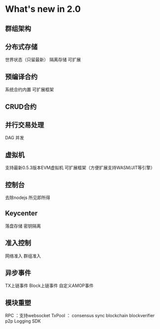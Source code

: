 # What's new in 2.0

## 群组架构


## 分布式存储
世界状态（只留最新）
隔离存储
可扩展

## 预编译合约
系统合约内置
可扩展框架

## CRUD合约


## 并行交易处理
DAG
并发

## 虚拟机
支持最新0.5.3版本EVM虚拟机
可扩展框架（方便扩展支持WASM/JIT等引擎）

## 控制台
去除nodejs
所见即所得

## Keycenter
落盘存储
密钥隔离

## 准入控制
网络准入
群组准入

## 异步事件
TX上链事件
Block上链事件
自定义AMOP事件

## 模块重塑
RPC
    ：支持websocket
TxPool
    ：
consensus
sync
blockchain
blockverifier
p2p
Logging
SDK
